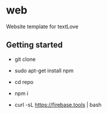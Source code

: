 # web
Website template for textLove


## Getting started

* git clone

* sudo apt-get install npm

* cd repo

* npm i

* curl -sL https://firebase.tools | bash
